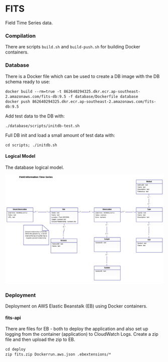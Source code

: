 # FITS

Field Time Series data.

### Compilation

There are scripts `build.sh` and `build-push.sh` for building Docker containers.

### Database

There is a Docker file which can be used to create a DB image with the DB schema ready to use:

```
docker build --rm=true -t 862640294325.dkr.ecr.ap-southeast-2.amazonaws.com/fits-db:9.5 -f database/Dockerfile database
docker push 862640294325.dkr.ecr.ap-southeast-2.amazonaws.com/fits-db:9.5
```

Add test data to the DB with:

```
./database/scripts/initdb-test.sh
```

Full DB init and load a small amount of test data with:

```
cd scripts; ./initdb.sh
```

#### Logical Model

The database logical model.

![database logical model](ddl/FITS_Logical_Model.png)


### Deployment

Deployment on AWS Elastic Beanstalk (EB) using Docker containers.

#### fits-api

There are files for EB - both to deploy the application and also set
up logging from the container (application) to CloudWatch Logs.  Create a zip file and then upload the 
zip to EB.

```
cd deploy
zip fits.zip Dockerrun.aws.json .ebextensions/*
```
